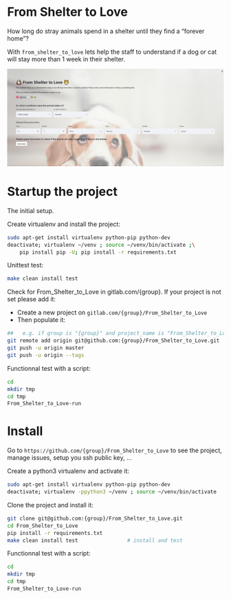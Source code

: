 # From Shelter to Love
How long do stray animals spend in a shelter until they find a “forever home”?

With `from_shelter_to_love` lets help the staff to understand if a dog or cat will stay more than 1 week in their shelter.

[![From Shelter to Love](from_shelter.PNG)](https://from-shelter-to-love.herokuapp.com/)


# Startup the project

The initial setup.

Create virtualenv and install the project:
```bash
sudo apt-get install virtualenv python-pip python-dev
deactivate; virtualenv ~/venv ; source ~/venv/bin/activate ;\
    pip install pip -U; pip install -r requirements.txt
```

Unittest test:
```bash
make clean install test
```

Check for From_Shelter_to_Love in gitlab.com/{group}.
If your project is not set please add it:

- Create a new project on `gitlab.com/{group}/From_Shelter_to_Love`
- Then populate it:

```bash
##   e.g. if group is "{group}" and project_name is "From_Shelter_to_Love"
git remote add origin git@github.com:{group}/From_Shelter_to_Love.git
git push -u origin master
git push -u origin --tags
```

Functionnal test with a script:

```bash
cd
mkdir tmp
cd tmp
From_Shelter_to_Love-run
```

# Install

Go to `https://github.com/{group}/From_Shelter_to_Love` to see the project, manage issues,
setup you ssh public key, ...

Create a python3 virtualenv and activate it:

```bash
sudo apt-get install virtualenv python-pip python-dev
deactivate; virtualenv -ppython3 ~/venv ; source ~/venv/bin/activate
```

Clone the project and install it:

```bash
git clone git@github.com:{group}/From_Shelter_to_Love.git
cd From_Shelter_to_Love
pip install -r requirements.txt
make clean install test                # install and test
```
Functionnal test with a script:

```bash
cd
mkdir tmp
cd tmp
From_Shelter_to_Love-run
```
